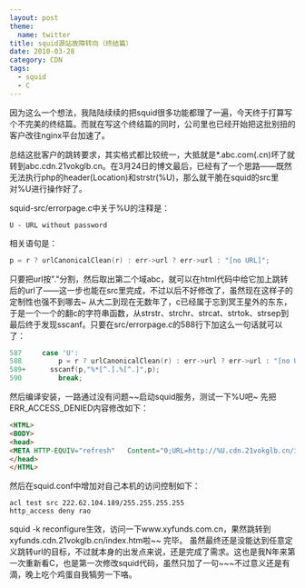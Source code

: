 ```yaml
---
layout: post
theme:
  name: twitter
title: squid源站故障转向（终结篇）
date: 2010-03-28
category: CDN
tags:
  - squid
  - C
---
```


因为这么一个想法，我陆陆续续的把squid很多功能都理了一遍，今天终于打算写个不完美的终结篇。而就在写这个终结篇的同时，公司里也已经开始把这批别扭的客户改往nginx平台加速了。

总结这批客户的跳转要求，其实格式都比较统一，大抵就是*.abc.com(.cn)坏了就转到abc.cdn.21vokglb.cn。在3月24日的博文最后，已经有了一个思路——既然无法执行php的header(Location)和strstr(%U)，那么就干脆在squid的src里对%U进行操作好了。

squid-src/errorpage.c中关于%U的注释是：

    U - URL without password

相关语句是：
```c
p = r ? urlCanonicalClean(r) : err->url ? err->url : "[no URL]";
```
只要把url按"."分割，然后取出第二个域abc，就可以在html代码中给它加上跳转后的url了——这一步也能在src里完成，不过以后不好修改了，虽然现在这样子的定制性也强不到哪去~
从大二到现在无数年了，c已经属于忘到冥王星外的东东，于是一个一个的翻c的字符串函数，从strstr、strchr、strcat、strtok、strsep到最后终于发现sscanf。只要在src/errorpage.c的588行下加这么一句话就可以了：

```c
587     case 'U':
588         p = r ? urlCanonicalClean(r) : err->url ? err->url : "[no URL]";
589+      sscanf(p,"%*[^.].%[^.]",p);
590         break;
```
然后编译安装，一路通过没有问题~~启动squid服务，测试一下%U吧~
先把ERR_ACCESS_DENIED内容修改如下：
```html
<HTML>
<BODY>
<head>
<META HTTP-EQUIV="refresh"   Content="0;URL=http://%U.cdn.21vokglb.cn/index.htm">
</head>
</HTML>
```
然后在squid.conf中增加对自己本机的访问控制如下：
```squid
acl test src 222.62.104.189/255.255.255.255
http_access deny rao
```
squid -k reconfigure生效，访问一下www.xyfunds.com.cn，果然跳转到xyfunds.cdn.21vokglb.cn/index.htm啦~~
完毕。
虽然最终还是没能达到任意定义跳转url的目标，不过就本身的出发点来说，还是完成了需求。这也是我N年来第一次重新看C，也是第一次修改squid代码，虽然只加了一句~~~不过意义还是有滴，晚上吃个鸡蛋自我犒劳一下咯。

